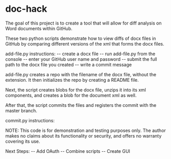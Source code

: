 doc-hack
========

The goal of this project is to create a tool that will allow for diff analysis on Word documents within GitHub.

These two python scripts demonstrate how to view diffs of docx files in GitHub by comparing different versions of the xml that forms the docx files.

add-file.py instructions:
-- create a docx file
-- run add-file.py from the console
-- enter your GitHub user name and password
-- submit the full path to the docx file you created
-- write a commit message

add-file.py creates a repo with the filename of the docx file, without the extension.  It then initializes the repo by creating a README file.

Next, the script creates blobs for the docx file, unzips it into its xml components, and creates a blob for the document xml as well.

After that, the script commits the files and registers the commit with the master branch.

commit.py instructions:


NOTE: This code is for demonstration and testing purposes only.  The author makes no claims about its functionality or security, and offers no warranty covering its use.

Next Steps: 
-- Add OAuth
-- Combine scripts
-- Create GUI

